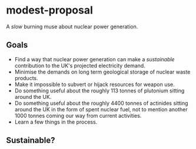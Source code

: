# modest-proposal
A *slow* burning muse about nuclear power generation.

## Goals ##

- Find a way that nuclear power generation can make a *sustainable* contribution to the UK's projected electricity demand.
- Minimise the demands on long term geological storage of nuclear waste products.
- Make it impossible to subvert or hijack resources for weapon use.
- Do something useful about the roughly 113 tonnes of plutonium sitting around the UK.
- Do something useful about the roughly 4400 tonnes of actinides sitting around the UK in the form of spent nuclear fuel, not to mention another 1000 tonnes coming our way from current activities.
- Learn a few things in the process.

## Sustainable? ##
